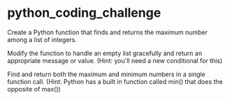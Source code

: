 # python_coding_challenge



Create a Python function that finds and returns the maximum number among a list of integers.

Modify the function to handle an empty list gracefully and return an appropriate message or value. (Hint: you'll need a new conditional for this)

Find and return both the maximum and minimum numbers in a single function call. (Hint: Python has a built in function called min() that does the opposite of max()) 
